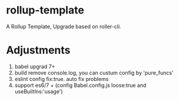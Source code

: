 # rollup-template

A Rollup Template, Upgrade based on roller-cli.

# Adjustments

1. babel upgrad 7+
2. build remove console.log, you can custum config by 'pure_funcs'
3. eslint config fix:true. auto fix problems
4. support es6/7 + (config Babel.config.js  loose:true  and useBuiltIns:'usage')
